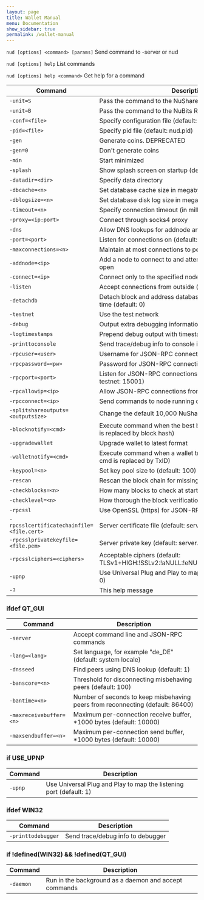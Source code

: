 ```yaml
---
layout: page
title: Wallet Manual
menu: Documentation
show_sidebar: true
permalink: /wallet-manual
---
```

`nud [options] <command> [params]`
Send command to -server or nud

`nud [options] help`
List commands

`nud [options] help <command>`
Get help for a command

Command | Description
--------|------------
`-unit=S` | Pass the command to the NuShares RPC server
`-unit=B`| Pass the command to the NuBits RPC server
`-conf=<file>` | Specify configuration file (default: nu.conf)
`-pid=<file>` | Specify pid file (default: nud.pid)
`-gen` | Generate coins. DEPRECATED
`-gen=0` | Don't generate coins
`-min` | Start minimized
`-splash` | Show splash screen on startup (default: 1)
`-datadir=<dir>` | Specify data directory
`-dbcache=<n>` | Set database cache size in megabytes (default: 25)
`-dblogsize=<n>` | Set database disk log size in megabytes (default: 100)
`-timeout=<n>` | Specify connection timeout (in milliseconds)
`-proxy=<ip:port>` | Connect through socks4 proxy
`-dns` | Allow DNS lookups for addnode and connect
`-port=<port>` | Listen for connections on <port> (default: 7890 or testnet: 7895)
`-maxconnections=<n>` | Maintain at most <n> connections to peers (default: 125)
`-addnode=<ip>` | Add a node to connect to and attempt to keep the connection open
`-connect=<ip>` | Connect only to the specified node
`-listen` | Accept connections from outside (default: 1)
`-detachdb` | Detach block and address databases. Increases shutdown time (default: 0)
`-testnet` | Use the test network
`-debug` | Output extra debugging information
`-logtimestamps` | Prepend debug output with timestamp
`-printtoconsole` | Send trace/debug info to console instead of debug.log file
`-rpcuser=<user>` | Username for JSON-RPC connections
`-rpcpassword=<pw>` | Password for JSON-RPC connections
`-rpcport=<port>` | Listen for JSON-RPC connections on <port> (default: 14001 or testnet: 15001)
`-rpcallowip=<ip>` | Allow JSON-RPC connections from specified IP address
`-rpcconnect=<ip>` | Send commands to node running on <ip> (default: 127.0.0.1)
`-splitshareoutputs=<outputsize>` | Change the default 10,000 NuShares output size
`-blocknotify=<cmd>` | Execute command when the best block changes (%s in cmd is replaced by block hash)
`-upgradewallet` | Upgrade wallet to latest format
`-walletnotify=<cmd>` | Execute command when a wallet transaction changes (%s in cmd is replaced by TxID)
`-keypool=<n>` | Set key pool size to <n> (default: 100)
`-rescan` | Rescan the block chain for missing wallet transactions
`-checkblocks=<n>` | How many blocks to check at startup (default: 2500, 0 = all)
`-checklevel=<n>` | How thorough the block verification is (0-6, default: 1)
`-rpcssl` | Use OpenSSL (https) for JSON-RPC connections
`-rpcsslcertificatechainfile=<file.cert>` | Server certificate file (default: server.cert)
`-rpcsslprivatekeyfile=<file.pem>` | Server private key (default: server.pem)
`-rpcsslciphers=<ciphers>` | Acceptable ciphers (default: TLSv1+HIGH:!SSLv2:!aNULL:!eNULL:!AH:!3DES:@STRENGTH)
`-upnp` | Use Universal Plug and Play to map the listening port (default: 0)
`-?` | This help message

### ifdef QT_GUI

Command | Description
--------|------------
`-server` | Accept command line and JSON-RPC commands
`-lang=<lang>`  | Set language, for example \"de_DE\" (default: system locale)
`-dnsseed`  | Find peers using DNS lookup (default: 1)
`-banscore=<n>` | Threshold for disconnecting misbehaving peers (default: 100)
`-bantime=<n>` | Number of seconds to keep misbehaving peers from reconnecting (default: 86400)
`-maxreceivebuffer=<n>` | Maximum per-connection receive buffer, <n>\*1000 bytes (default: 10000)
`-maxsendbuffer=<n>` | Maximum per-connection send buffer, <n>\*1000 bytes (default: 10000)

### if USE_UPNP

Command | Description
--------|------------
`-upnp` | Use Universal Plug and Play to map the listening port (default: 1)


### ifdef WIN32

Command | Description
--------|------------
`-printtodebugger` | Send trace/debug info to debugger

### if !defined(WIN32) && !defined(QT_GUI)

Command | Description
--------|------------
`-daemon` | Run in the background as a daemon and accept commands
